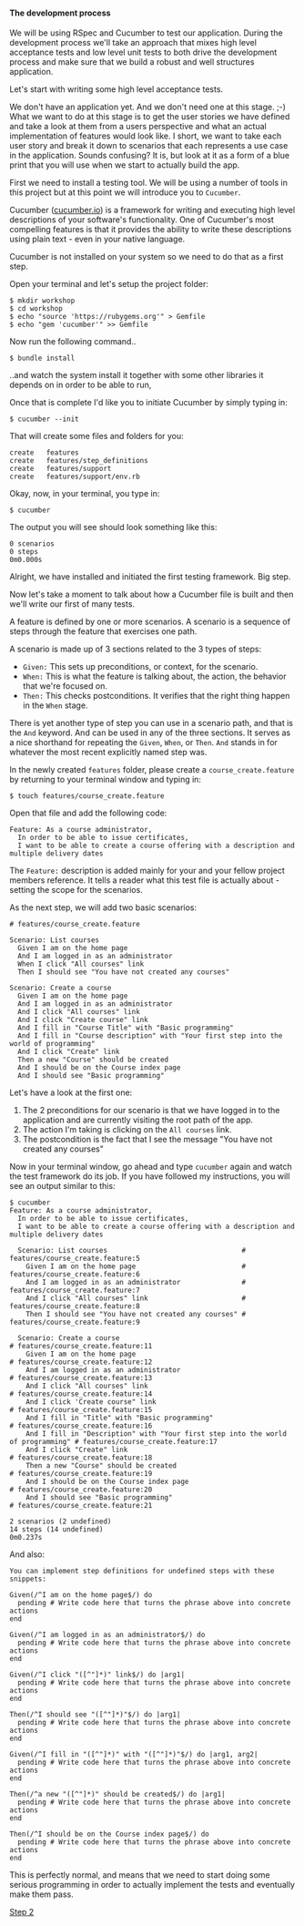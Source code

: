 #### The development process

We will be using RSpec and Cucumber to test our application.
During the development process we'll take an approach that mixes high level acceptance tests and low level unit tests to both drive the development process and make sure that we build a robust and well structures application.

Let's start with writing some high level acceptance tests.

We don't have an application yet. And we don't need one at this stage. ;-)
What we want to do at this stage is to get the user stories we have defined and take a look at them from a users perspective
and what an actual implementation of features would look like. I short, we want to take each user story and break it down to
scenarios that each represents a use case in the application. Sounds confusing? It is, but look at it as a form of a blue print
that you will use when we start to actually build the app.

First we need to install a testing tool. We will be using a number of tools in this project but at this point we will introduce you to `Cucumber`.

Cucumber ([cucumber.io](https://cucumber.io/)) is a framework for writing and executing high level descriptions of your software's functionality.
One of Cucumber's most compelling features is that it provides the ability to write these descriptions using plain text - even in your native language.

Cucumber is not installed on your system so we need to do that as a first step.

Open your terminal and let's setup the project folder:

```shell
$ mkdir workshop
$ cd workshop
$ echo "source 'https://rubygems.org'" > Gemfile
$ echo "gem 'cucumber'" >> Gemfile
```

Now run the following command..

```shell
$ bundle install
```

..and watch the system install it together with some other libraries it depends on in order to be able to run,

Once that is complete I'd like you to initiate Cucumber by simply typing in:

```shell
$ cucumber --init
```
That will create some files and folders for you:

```shell
create   features
create   features/step_definitions
create   features/support
create   features/support/env.rb
```

Okay, now, in your terminal, you type in:

```shell
$ cucumber
```
The output you will see should look something like this:

```shell
0 scenarios
0 steps
0m0.000s
```

Alright, we have installed and initiated the first testing framework. Big step.

Now let's take a moment to talk about how a Cucumber file is built and then we'll write our first of many tests.

A feature is defined by one or more scenarios. A scenario is a sequence of steps through the feature that exercises one path.

A scenario is made up of 3 sections related to the 3 types of steps:

- `Given:` This sets up preconditions, or context, for the scenario.
- `When:` This is what the feature is talking about, the action, the behavior that we're focused on.
- `Then:` This checks postconditions. It verifies that the right thing happen in the `When` stage.

There is yet another type of step you can use in a scenario path, and that is the `And` keyword. And can be used in any of the three sections.
It serves as a nice shorthand for repeating the `Given`, `When`, or `Then`. `And` stands in for whatever the most recent explicitly named step was.

In the newly created `features` folder, please create a `course_create.feature` by returning to your terminal window and  typing in:

```shell
$ touch features/course_create.feature
```

Open that file and add the following code:

```gherkin
Feature: As a course administrator,
  In order to be able to issue certificates,
  I want to be able to create a course offering with a description and multiple delivery dates
```

The `Feature:` description is added mainly for your and your fellow project members reference. It tells a reader what this test file is actually about - setting the scope for the scenarios.

As the next step, we will add two basic scenarios:

```gherkin
# features/course_create.feature

Scenario: List courses
  Given I am on the home page
  And I am logged in as an administrator
  When I click "All courses" link
  Then I should see "You have not created any courses"

Scenario: Create a course
  Given I am on the home page
  And I am logged in as an administrator
  And I click "All courses" link
  And I click "Create course" link
  And I fill in "Course Title" with "Basic programming"
  And I fill in "Course description" with "Your first step into the world of programming"
  And I click "Create" link
  Then a new "Course" should be created
  And I should be on the Course index page
  And I should see "Basic programming"
```

Let's have a look at the first one:

1. The 2 preconditions for our scenario is that we have logged in to the application and are currently visiting the root path of the app.
2. The action I'm taking is clicking on the `All courses` link.
3. The postcondition is the fact that I see the message "You have not created any courses"

Now in your terminal window, go ahead and type `cucumber` again and watch the test framework do its job. If you have followed my instructions, you will see an output similar to this:

```shell
$ cucumber
Feature: As a course administrator,
  In order to be able to issue certificates,
  I want to be able to create a course offering with a description and multiple delivery dates

  Scenario: List courses                                 # features/course_create.feature:5
    Given I am on the home page                          # features/course_create.feature:6
    And I am logged in as an administrator               # features/course_create.feature:7
    And I click "All courses" link                       # features/course_create.feature:8
    Then I should see "You have not created any courses" # features/course_create.feature:9

  Scenario: Create a course                                                          # features/course_create.feature:11
    Given I am on the home page                                                      # features/course_create.feature:12
    And I am logged in as an administrator                                           # features/course_create.feature:13
    And I click "All courses" link                                                   # features/course_create.feature:14
    And I click 'Create course" link                                                 # features/course_create.feature:15
    And I fill in "Title" with "Basic programming"                                   # features/course_create.feature:16
    And I fill in "Description" with "Your first step into the world of programming" # features/course_create.feature:17
    And I click "Create" link                                                        # features/course_create.feature:18
    Then a new "Course" should be created                                            # features/course_create.feature:19
    And I should be on the Course index page                                         # features/course_create.feature:20
    And I should see "Basic programming"                                             # features/course_create.feature:21

2 scenarios (2 undefined)
14 steps (14 undefined)
0m0.237s
```
And also:

```shell
You can implement step definitions for undefined steps with these snippets:

Given(/^I am on the home page$/) do
  pending # Write code here that turns the phrase above into concrete actions
end

Given(/^I am logged in as an administrator$/) do
  pending # Write code here that turns the phrase above into concrete actions
end

Given(/^I click "([^"]*)" link$/) do |arg1|
  pending # Write code here that turns the phrase above into concrete actions
end

Then(/^I should see "([^"]*)"$/) do |arg1|
  pending # Write code here that turns the phrase above into concrete actions
end

Given(/^I fill in "([^"]*)" with "([^"]*)"$/) do |arg1, arg2|
  pending # Write code here that turns the phrase above into concrete actions
end

Then(/^a new "([^"]*)" should be created$/) do |arg1|
  pending # Write code here that turns the phrase above into concrete actions
end

Then(/^I should be on the Course index page$/) do
  pending # Write code here that turns the phrase above into concrete actions
end
```

This is perfectly normal, and means that we need to start doing some serious programming in order to actually implement the tests and eventually make them pass.

[Step 2](step2.md)
